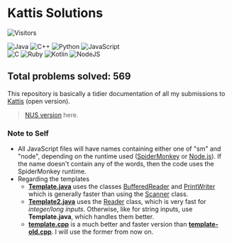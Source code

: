 # Kattis Solutions
![Visitors](https://count.getloli.com/get/@RussellDash332)

<img alt="Java" src="https://img.shields.io/badge/java-%23ED8B00.svg?&style=for-the-badge&logo=java&logoColor=white"/> <img alt="C++" src="https://img.shields.io/badge/c++%20-%2300599C.svg?&style=for-the-badge&logo=c%2B%2B&ogoColor=white"/> <img alt="Python" src="https://img.shields.io/badge/python%20-%2314354C.svg?&style=for-the-badge&logo=python&logoColor=white"/> <img alt="JavaScript" src="https://img.shields.io/badge/javascript%20-%23323330.svg?&style=for-the-badge&logo=javascript&logoColor=%23F7DF1E"/> <br> <img alt="C" src="https://img.shields.io/badge/c%20-%2300599C.svg?&style=for-the-badge&logo=c&logoColor=white"/> <img alt="Ruby" src="https://img.shields.io/badge/ruby-%23CC342D.svg?&style=for-the-badge&logo=ruby&logoColor=white"/> <img alt="Kotlin" src="https://img.shields.io/badge/kotlin-%230095D5.svg?&style=for-the-badge&logo=kotlin&logoColor=white"/> <img alt="NodeJS" src="https://img.shields.io/badge/node.js%20-%2343853D.svg?&style=for-the-badge&logo=node.js&logoColor=white"/>

## Total problems solved: 569

This repository is basically a tidier documentation of all my submissions to [Kattis](https://open.kattis.com/) (open version).
> [NUS version](https://nus.kattis.com/) here.

### Note to Self
+ All JavaScript files will have names containing either one of "sm" and "node", depending on the runtime used ([SpiderMonkey](https://en.wikipedia.org/wiki/SpiderMonkey) or [Node.js](https://en.wikipedia.org/wiki/Node.js)). If the name doesn't contain any of the words, then the code uses the SpiderMonkey runtime.
+ Regarding the templates
    + [**Template.java**](https://github.com/RussellDash332/kattis/tree/main/templates/Template.java) uses the classes [BufferedReader](https://docs.oracle.com/javase/8/docs/api/java/io/BufferedReader.html) and [PrintWriter](https://docs.oracle.com/javase/8/docs/api/java/io/PrintWriter.html) which is generally faster than using the [Scanner](https://docs.oracle.com/javase/8/docs/api/java/util/Scanner.html) class.
    + [**Template2.java**](https://github.com/RussellDash332/kattis/tree/main/templates/Template2.java) uses the [Reader](https://docs.oracle.com/javase/7/docs/api/java/io/Reader.html) class, which is very fast for *integer/long inputs*. Otherwise, like for string inputs, use **Template.java**, which handles them better.
    + [**template.cpp**](https://github.com/RussellDash332/kattis/tree/main/templates/template.cpp) is a much better and faster version than [**template-old.cpp**](https://github.com/RussellDash332/kattis/tree/main/templates/template-old.cpp). I will use the former from now on.
